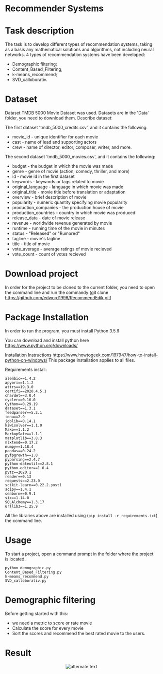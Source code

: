  # Recommender Systems

# Task description
The task is to develop different types of recommendation systems, taking as a basis any mathematical solutions and algorithms, not including neural networks.
4 types of recommendation systems have been developed:
 - Demographic filtering;
 - Content_Based_Filtering;
 - k-means_recommend;
 - SVD_calloborativ.
 # Dataset 
Dataset TMDB 5000 Movie Dataset was used. Datasets are in the 'Data' folder, you need to download them.
Describe dataset:

The first dataset 'tmdb_5000_credits.csv', and it contains the following:

- movie_id - unique identifier for each movie
- cast - name of lead and supporting actors
- crew - name of director, editor, composer, writer, and more.

The second dataset 'tmdb_5000_movies.csv', and it contains the following:

- budget - the budget in which the movie was made
- genre - genre of movie (action, comedy, thriller, and more)
- id - movie id in the first dataset
- keywords - keywords or tags related to movie
- original_language - language in which movie was made
- original_title - movie title before translation or adaptation
- overview - brief description of movie
- popularity - numeric quantity specifying movie popularity
- production_companies - the production house of movie
- production_countries - country in which movie was produced
- release_data - date of movie release
- revenue - worldwide revenue generated by movie
- runtime - running time of the movie in minutes
- status - "Released" or "Rumored"
- tagline - movie's tagline
- title - title of movie
- vote_average - average ratings of movie recieved
- vote_count - count of votes recieved

 # Download project
 In order for the project to be cloned to the current folder, you need to open the command line and run the commandу (git clone 
  https://github.com/edword1996/RecommendEdik.git)
  
  # Package Installation

In order to run the program, you must install Python 3.5.6

You can download and install python here https://www.python.org/downloads/

Installation Instructions https://www.howtogeek.com/197947/how-to-install-python-on-windows/
This package installation applies to all files.

Requirements install:
```
alembic==1.4.2
apyori==1.1.2
attrs==19.3.0
certifi==2020.4.5.1
chardet==3.0.4
cycler==0.10.0
Cython==0.29.19
dataset==1.3.1
feedparser==5.2.1
idna==2.9
joblib==0.14.1
kiwisolver==1.1.0
Mako==1.1.2
MarkupSafe==1.1.1
matplotlib==3.0.3
mlxtend==0.17.2
numpy==1.18.4
pandas==0.24.2
pyfpgrowth==1.0
pyparsing==2.4.7
python-dateutil==2.8.1
python-editor==1.0.4
pytz==2020.1
reader==0.13
requests==2.23.0
scikit-learn==0.22.2.post1
scipy==1.4.1
seaborn==0.9.1
six==1.14.0
SQLAlchemy==1.3.17
urllib3==1.25.9

```
All the libraries above are installed using (```pip install -r requirements.txt```) the command line.

# Usage
To start a project, open a command prompt in the folder where the project is located.
```
python demographic.py
Content_Based_Filtering.py
k-means_recommend.py
SVD_calloborativ.py
```

# Demographic filtering
Before getting started with this:

- we need a metric to score or rate movie
- Calculate the score for every movie
- Sort the scores and recommend the best rated movie to the users.
# Result
<p align="center"> 
    <img src="https://user-images.githubusercontent.com/54912523/83179638-f0456700-a12a-11ea-8499-f8a49b3d4b89.JPG" alt="alternate text">
 </p>

